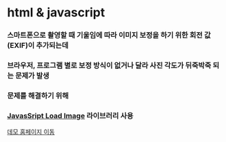 # html & javascript

### 스마트폰으로 촬영할 때 기울임에 따라 이미지 보정을 하기 위한 회전 값(EXIF)이 추가되는데
### 브라우저, 프로그램 별로 보정 방식이 없거나 달라 사진 각도가 뒤죽박죽 되는 문제가 발생


### 문제를 해결하기 위해 
### [JavasSript Load Image](https://github.com/blueimp/JavaScript-Load-Image) 라이브러리 사용

[데모 홈페이지 이동](https://ghkddyto.github.io/)
